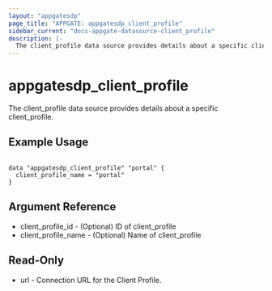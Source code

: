 ```yaml
---
layout: "appgatesdp"
page_title: "APPGATE: appgatesdp_client_profile"
sidebar_current: "docs-appgate-datasource-client_profile"
description: |-
  The client_profile data source provides details about a specific client_profile.
---
```


# appgatesdp_client_profile

The client_profile data source provides details about a specific client_profile.


## Example Usage

```hcl

data "appgatesdp_client_profile" "portal" {
  client_profile_name = "portal"
}

```

## Argument Reference

* client_profile_id - (Optional) ID of client_profile
* client_profile_name - (Optional) Name of client_profile


## Read-Only

* url - Connection URL for the Client Profile.
